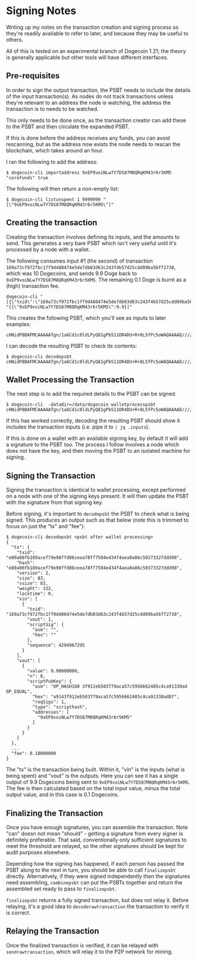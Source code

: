 # Signing Notes

Writing up my notes on the transaction creation and signing process so they're
readily available to refer to later, and because they may be useful to others.

All of this is tested on an experimental branch of Dogecoin 1.21; the theory is
generally applicable but other tools will have different interfaces.

## Pre-requisites

In order to sign the output transaction, the PSBT needs to include the details
of the input transaction(s). As nodes do not track transactions unless they're
relevant to an address the node is watching, the address the transaction is to
needs to be watched.

This only needs to be done once, as the transaction creator can add these to
the PSBT and then circulate the expanded PSBT.

If this is done before the address receives any funds, you can avoid rescanning,
but as the address now exists the node needs to rescan the blockchain, which
takes around an hour.

I ran the following to add the address:

```shell
$ dogecoin-cli importaddress 9xEP9voiNLw7Y7DS87M8QRqKM43r6r5KM5 "corefunds" true
```

The following will then return a non-empty list:

```shell
$ dogecoin-cli listunspent 1 9999999 "[\"9xEP9voiNLw7Y7DS87M8QRqKM43r6r5KM5\"]"
```

## Creating the transaction

Creating the transaction involves defining its inputs, and the amounts to send.
This generates a very bare PSBT which isn't very useful until it's processed
by a node with a wallet.

The following consumes input #1 (the second) of transaction
`169a73cf972fbc1ff9d480474e5de7db03d63c243f4b57d25cdd09ba56ff2738`, which was
10 Dogecoins, and sends 9.9 Doge back to `9xEP9voiNLw7Y7DS87M8QRqKM43r6r5KM5`.
The remaining 0.1 Doge is burnt as a (high) transaction fee.

```shell
dogecoin-cli "[{\"txid\":\"169a73cf972fbc1ff9d480474e5de7db03d63c243f4b57d25cdd09ba56ff2738\",\"vout\":1}]" "[{\"9xEP9voiNLw7Y7DS87M8QRqKM43r6r5KM5\":9.9}]"
```

This creates the following PSBT, which you'll see as inputs to later examples:

```
cHNidP8BAFMCAAAAATgn/1a6Cd1c0ldLPyQ81gPb511OR4DU+R+8L5fPc5oWAQAAAAD/////AYAzAjsAAAAAF6kUP5EutQN3mspXxZVmYkhcTKkTMK2HAAAAAAAAAA==
```

I can decode the resulting PSBT to check its contents:

```shell
$ dogecoin-cli decodepsbt cHNidP8BAFMCAAAAATgn/1a6Cd1c0ldLPyQ81gPb511OR4DU+R+8L5fPc5oWAQAAAAD/////AYAzAjsAAAAAF6kUP5EutQN3mspXxZVmYkhcTKkTMK2HAAAAAAAAAA==
```

## Wallet Processing the Transaction

The next step is to add the required details to the PSBT can be signed.

```
$ dogecoin-cli  -datadir=/data/dogecoin walletprocesspsbt cHNidP8BAFMCAAAAATgn/1a6Cd1c0ldLPyQ81gPb511OR4DU+R+8L5fPc5oWAQAAAAD/////AYAzAjsAAAAAF6kUP5EutQN3mspXxZVmYkhcTKkTMK2HAAAAAAAAAA==
```

If this has worked correctly, decoding the resulting PSBT should show it
includes the transaction inputs (i.e. pipe it to `| jq .inputs`).

If this is done on a wallet with an available signing key, by default
it will add a signature to the PSBT too. The process I follow involves
a node which does not have the key, and then moving the PSBT to an isolated
machine for signing.

## Signing the Transaction

Signing the transaction is identical to wallet processing, except performed
on a node with one of the signing keys present. It will then update the
PSBT with the signature from that signing key.

Before signing, it's important to `decodepsbt` the PSBT to check what is
being signed. This produces an output such as that below (note this is
trimmed to focus on just the "tx" and "fee"):

```
$ dogecoin-cli decodepsbt <psbt after wallet processing>
{
  "tx": {
    "txid": "e80a06fb189acef79e98ffd86ceea78ff7504e434f4aea0a86c50373327ddd98",
    "hash": "e80a06fb189acef79e98ffd86ceea78ff7504e434f4aea0a86c50373327ddd98",
    "version": 2,
    "size": 83,
    "vsize": 83,
    "weight": 332,
    "locktime": 0,
    "vin": [
      {
        "txid": "169a73cf972fbc1ff9d480474e5de7db03d63c243f4b57d25cdd09ba56ff2738",
        "vout": 1,
        "scriptSig": {
          "asm": "",
          "hex": ""
        },
        "sequence": 4294967295
      }
    ],
    "vout": [
      {
        "value": 9.90000000,
        "n": 0,
        "scriptPubKey": {
          "asm": "OP_HASH160 3f912eb503779aca57c5956662485c4ca91330ad OP_EQUAL",
          "hex": "a9143f912eb503779aca57c5956662485c4ca91330ad87",
          "reqSigs": 1,
          "type": "scripthash",
          "addresses": [
            "9xEP9voiNLw7Y7DS87M8QRqKM43r6r5KM5"
          ]
        }
      }
    ]
  },
  ...
  "fee": 0.10000000
}
```

The "tx" is the transaction being built. Within it, "vin" is the inputs (what
is being spent) and "vout" is the outputs. Here you can see it has a single
output of 9.9 Dogecoins being sent to `9xEP9voiNLw7Y7DS87M8QRqKM43r6r5KM5`.
The fee is then calculated based on the total input value, minus the total
output value, and in this case is 0.1 Dogecoins.

## Finalizing the Transaction

Once you have enough signatures, you can assemble the transaction. Note
"can" doesn not mean "should" - getting a signature from every signer
is definitely preferable. That said, conventionally only sufficient
signatures to meet the threshold are relayed, so the other signatures
should be kept for audit purposes elsewhere.

Depending how the signing has happened, if each person has passed the
PSBT along to the next in turn, you should be able to call `finalizepsbt`
directly. Alternatively, if they were signed independently then the
signatures need assembling, `combinepsbt` can put the PSBTs together
and return the assembled set ready to pass to `finalizepsbt`.

`finalizepsbt` returns a fully signed transaction, but does not relay it.
Before relaying, it's a good idea to `decoderawtransaction` the transaction
to verify it is correct.

## Relaying the Transaction

Once the finalized transaction is verified, it can be relayed with
`sendrawtransaction`, which will relay it to the P2P network for mining.
